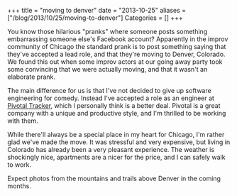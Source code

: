 +++
title = "moving to denver"
date = "2013-10-25"
aliases = ["/blog/2013/10/25/moving-to-denver"]
Categories = []
+++

You know those hilarious "pranks" where someone posts something
embarrassing someone else's Facebook account? Apparently in the improv
community of Chicago the standard prank is to post something saying that
they've accepted a lead role, and that they're moving to Denver,
Colorado. We found this out when some improv actors at our going away
party took some convincing that we were actually moving, and that it
wasn't an elaborate prank.

The main difference for us is that I've not decided to give up software
engineering for comedy. Instead I've accepted a role as an engineer at
[Pivotal Tracker](http://www.pivotaltracker.com), which I personally think is a
better deal. Pivotal is a great company with a unique and productive
style, and I'm thrilled to be working with them.

While there'll always be a special place in my heart for Chicago, I'm
rather glad we've made the move. It was stressful and very expensive,
but living in Colorado has already been a very pleasant experience. The
weather is shockingly nice, apartments are a nicer for the price, and I
can safely walk to work.

Expect photos from the mountains and trails above Denver in the coming
months.
